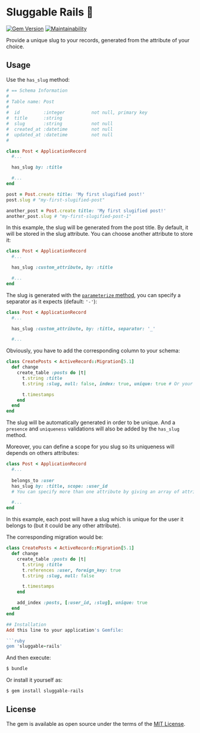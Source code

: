 # Sluggable Rails 🏅
[![Gem Version](https://badge.fury.io/rb/sluggable-rails.svg)](https://badge.fury.io/rb/sluggable-rails)
[![Maintainability](https://api.codeclimate.com/v1/badges/d260555b2cbb561875b4/maintainability)](https://codeclimate.com/github/juliendargelos/sluggable-rails/maintainability)

Provide a unique slug to your records, generated from the attribute of your choice.

## Usage
Use the `has_slug` method:

```ruby
# == Schema Information
#
# Table name: Post
#
#  id         :integer          not null, primary key
#  title      :string
#  slug       :string           not null
#  created_at :datetime         not null
#  updated_at :datetime         not null
#

class Post < ApplicationRecord
  #...

  has_slug by: :title

  #...
end
```

```ruby
post = Post.create title: 'My first slugified post!'
post.slug # "my-first-slugified-post"

another_post = Post.create title: 'My first slugified post!'
another_post.slug # "my-first-slugified-post-1"
```

In this example, the slug will be generated from the post title. By default, it will be stored in the slug attribute.
You can choose another attribute to store it:

```ruby
class Post < ApplicationRecord
  #...

  has_slug :custom_attribute, by: :title

  #...
end
```

The slug is generated with the [`parameterize` method](http://api.rubyonrails.org/v5.1/classes/ActiveSupport/Inflector.html#method-i-parameterize), you can specify a separator as it expects (default: `'-'`):

```ruby
class Post < ApplicationRecord
  #...

  has_slug :custom_attribute, by: :title, separator: '_'

  #...
```

Obviously, you have to add the corresponding column to your schema:

```ruby
class CreatePosts < ActiveRecord::Migration[5.1]
  def change
    create_table :posts do |t|
      t.string :title
      t.string :slug, null: false, index: true, unique: true # Or your custom attribute

      t.timestamps
    end
  end
end
```

The slug will be automatically generated in order to be unique. And a `presence` and `uniqueness` validations will also be added by the `has_slug` method.

Moreover, you can define a scope for you slug so its uniqueness will depends on others attributes:

```ruby
class Post < ApplicationRecord
  #...
  
  belongs_to :user
  has_slug by: :title, scope: :user_id
  # You can specify more than one attribute by giving an array of attributes to the scope option.

  #...
end
```

In this example, each post will have a slug which is unique for the user it belongs to (but it could be any other attribute).

The corresponding migration would be:

```ruby
class CreatePosts < ActiveRecord::Migration[5.1]
  def change
    create_table :posts do |t|
      t.string :title
      t.references :user, foreign_key: true
      t.string :slug, null: false

      t.timestamps
    end

    add_index :posts, [:user_id, :slug], unique: true
  end
end

## Installation
Add this line to your application's Gemfile:

```ruby
gem 'sluggable-rails'
```

And then execute:
```bash
$ bundle
```

Or install it yourself as:
```bash
$ gem install sluggable-rails
```

## License
The gem is available as open source under the terms of the [MIT License](http://opensource.org/licenses/MIT).
